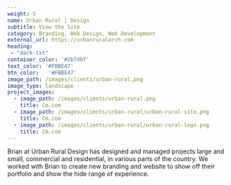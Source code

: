 ```yaml
---
weight: 5
name: Urban Rural | Design
subtitle: View the Site
category: Branding, Web Design, Web Development
external_url: https://urbanruralarch.com
heading:
 - "dark-txt"
container_color: '#2b7dbf'
text_color: '#FBBE47'
btn_color:   '#FBBE47'
image_path: /images/clients/urban-rural.png
image_type: landscape
project_images:
  - image_path: /images/clients/urban-rural.png
    title: Cm.com
  - image_path: /images/clients/urban-rural/urban-rural-site.png
    title: Cm.com
  - image_path: /images/clients/urban-rural/urban-rural-logo.png
    title: Cm.com
---
```

Brian at Urban Rural Design has designed and managed projects large and small, commercial and residential, in various parts of the country. We worked with Brian to create new branding and website to show off their portfolio and show the hide range of experience. 